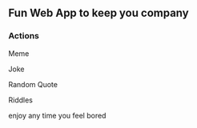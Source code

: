 ## Fun Web App to keep you company 

### Actions

  Meme

  Joke

  Random Quote

  Riddles

enjoy any time you feel bored 
